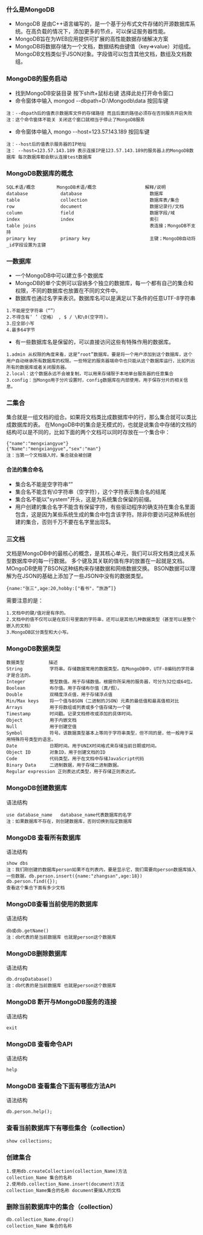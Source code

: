 ### 什么是MongoDB
- MongoDB 是由C++语言编写的，是一个基于分布式文件存储的开源数据库系统。在高负载的情况下，添加更多的节点，可以保证服务器性能。
- MongoDB旨在为WEB应用提供可扩展的高性能数据存储解决方案
- MongoDB将数据存储为一个文档，数据结构由键值（key=>value）对组成。MongoDB文档类似于JSON对象。字段值可以包含其他文档，数组及文档数组。
### MongoDB的服务启动
- 找到MongoDB安装目录 按下shift+鼠标右键 选择此处打开命令窗口
- 命令窗体中输入 mongod --dbpath=D:\Mongodb\data 按回车键
``` 
注：--dbpath后的值表示数据库文件的存储路径 而且后面的路径必须存在否则服务开启失败
注：这个命令窗体不能关 关闭这个窗口就相当于停止了MongoDB服务
```
- 命令窗体中输入 mongo --host=123.57.143.189 按回车键
``` 
注：--host后的值表示服务器的IP地址
注： --host=123.57.143.189 表示连接IP是123.57.143.189的服务器上的MongoDB数据库 每次数据库都会默认连接test数据库
```
### MongoDB数据库的概念
``` 
SQL术语/概念        MongoDB术语/概念                  解释/说明
database            database                         数据库
table               collection                       数据库表/集合
row                 document                         数据记录行/文档      
column              field                            数据字段/域
index               index                            索引
table joins                                          表连接；MongoDB不支持
primary key         primary key                      主键；MongoDB自动将_id字段设置为主键

```
### 一数据库
- 一个MongoDB中可以建立多个数据库
- MongoDB的单个实例可以容纳多个独立的数据库，每一个都有自己的集合和权限，不同的数据库也放置在不同的文件中。
- 数据库也通过名字来表识。数据库名可以是满足以下条件的任意UTF-8字符串
``` 
1.不能是空字符串（“”）
2.不得含有‘ ’（空格） , $ / \和\0(空字符)。
3.应全部小写
4.最多64字节
```
- 有一些数据库名是保留的，可以直接访问这些有特殊作用的数据库。
``` 
1.admin 从权限的角度来看，这是“root”数据库。要是将一个用户添加到这个数据库，这个用户自动继承所有数据库的权限。一些特定的服务器端命令也只能从这个数据库运行，比如列出所有的数据库或者关闭服务器。
2.local：这个数据永远不会被复制，可以用来存储限于本地单台服务器的任意集合
3.config：当Mongo用于分片设置时，config数据库在内部使用，用于保存分片的相关信息。
```
### 二集合
集合就是一组文档的组合。如果将文档类比成数据库中的行，那么集合就可以类比成数据库的表。
在MongoDB中的集合是无模式的，也就是说集合中存储的文档的结构可以是不同的，比如下面的两个文档可以同时存放在一个集合中：
``` 
{"name":"mengxiangyue"}
{"Name":"mengxiangyue","sex":"man"}
注：当第一个文档插入时，集合就会被创建
```
#### 合法的集合命名
- 集合名不能是空字符串“”
- 集合名不能含有\0字符串（空字符），这个字符表示集合名的结尾
- 集合名不能以"system"开头，这是为系统集合保留的前缀。
- 用户创建的集合名字不能含有保留字符，有些驱动程序的确支持在集合名里面包含，这是因为某些系统生成的集合中包含该字符。除非你要访问这种系统创建的集合，否则千万不要在名字里出现$。


### 三文档
文档是MongoDB中的最核心的概念，是其核心单元，我们可以将文档类比成关系型数据库中的每一行数据。
多个键及其关联的值有序的放置在一起就是文档。MOngoDB使用了BSON这种结构来存储数据和网络数据交换。
BSON数据可以理解为在JSON的基础上添加了一些JSON中没有的数据类型。
``` 
{name:"张三",age:20,hobby:["看书"，“旅游”]}
```
需要注意的是：
``` 
1.文档中的键/值对是有序的。
2.文档中的值不仅可以是在双引号里面的字符串，还可以是其他几种数据类型（甚至可以是整个嵌入的文档）
3.MongoDB区分类型和大小写。
```

### MongoDB数据类型
``` 
数据类型         描述
String          字符串。存储数据常用的数据类型。在MongoDB中，UTF-8编码的字符串才是合法的。
Integer         整型数值。用于存储数值。根据你所采用的服务器，可分为32位或64位。
Boolean         布尔值。用于存储布尔值（真/假）。
Double          双精度浮点值，用于存储浮点值
Min/Max keys    将一个值与BSON（二进制的JSON）元素的最低值和最高值相对比
Arrays          用于将数组或列表或多个值存储为一个键
Timestamp       时间戳。记录文档修改或添加的具体时间。
Object          用于内嵌文档
Null            用于创建空值
Symbol          符号。该数据类型基本上等同于字符串类型，但不同的是，他一般用于采用特殊符号类型的语言。
Date            日期时间。用于UNIX时间格式来存储当前日期或时间。
Object ID       对象ID，用于创建文档的ID
Code            代码类型。用于在文档中存储JavaScript代码
Binary Data     二进制数据，用于存储二进制数据。
Regular expression 正则表达式类型，用于存储正则表达式。
```
### MongoDB创建数据库
语法结构
```
use database_name   database_name代表数据库的名字
注：如果数据库不存在，则创建数据库，否则切换到指定数据库
```

### MongoDB 查看所有数据库
语法结构
``` 
show dbs 
注：我们刚创建的数据库person如果不在列表内，要是显示它，我们需要向person数据库插入一些数据，db.person.insert({name:"zhangsan",age:18})
db.person.find({});
查看这个集合下面有多少文档
```
### MongoDB查看当前使用的数据库
语法结构
``` 
db或db.getName()
注：db代表的是当前数据库 也就是person这个数据库
```
### MongoDB删除数据库
语法结构
``` 
db.dropDatabase()
注：db代表的是当前数据库 也就是person这个数据库
```
### MongoDB 断开与MongoDB服务的连接
语法结构
``` 
exit
```
### MongoDB 查看命令API
语法结构
``` 
help
```
### MongoDB 查看集合下面有哪些方法API
语法结构
``` 
db.person.help();
```
### 查看当前数据库下有哪些集合（collection）
``` 
show collections;
```
### 创建集合
``` 
1.使用db.createCollection(collection_Name)方法
collection_Name 集合的名称
2.使用db.collection_Name.insert(document)方法
collection_Name集合的名称 document要插入的文档
```
### 删除当前数据库中的集合（collection）
``` 
db.collection_Name.drop()  
collection_Name 集合的名称
```



